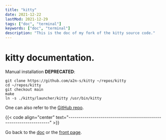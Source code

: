 ```yaml
---
title: "kitty"
date: 2021-12-22
lastMod: 2021-12-29
tags: ["doc", "terminal"]
keywords: ["doc", "terminal"]
description: "This is the doc of my fork of the kitty source code."
---
```


# kitty documentation.
Manual installation **DEPRECATED**:
```
git clone https://github.com/a2n-s/kitty ~/repos/kitty
cd ~/repos/kitty
git checkout main
make
ln -s ./kitty/launcher/kitty /usr/bin/kitty
```
One can also refer to the [GitHub repo](https://github.com/a2n-s/kitty).

{{< code align="center" text="--------------------------------------------------------------------" >}}

Go back to the [doc](/public/doc/config) or the [front page](/public).
